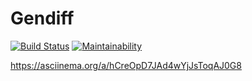 # Gendiff

[![Build Status](https://www.travis-ci.org/filkate/project-lvl2-s455.svg?branch=master)](https://www.travis-ci.org/filkate/project-lvl2-s455)
[![Maintainability](https://api.codeclimate.com/v1/badges/462fb552b0f5bea00911/maintainability)](https://codeclimate.com/github/filkate/project-lvl2-s455/maintainability)

https://asciinema.org/a/hCreOpD7JAd4wYjJsToqAJ0G8
